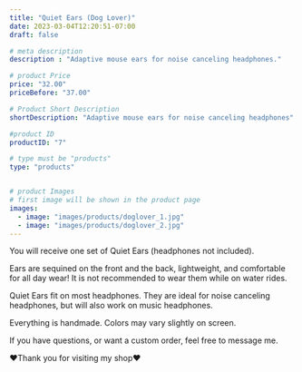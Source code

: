 ```yaml
---
title: "Quiet Ears (Dog Lover)"
date: 2023-03-04T12:20:51-07:00
draft: false

# meta description
description : "Adaptive mouse ears for noise canceling headphones."

# product Price
price: "32.00"
priceBefore: "37.00"

# Product Short Description
shortDescription: "Adaptive mouse ears for noise canceling headphones"

#product ID
productID: "7"

# type must be "products"
type: "products"


# product Images
# first image will be shown in the product page
images:
  - image: "images/products/doglover_1.jpg"
  - image: "images/products/doglover_2.jpg"
---
```


You will receive one set of Quiet Ears (headphones not included).

Ears are sequined on the front and the back, lightweight, and comfortable for all day wear! It is not recommended to wear them while on water rides.

Quiet Ears fit on most headphones. They are ideal for noise canceling headphones, but will also work on music headphones.

Everything is handmade. Colors may vary slightly on screen.

If you have questions, or want a custom order, feel free to message me.

❤Thank you for visiting my shop❤
